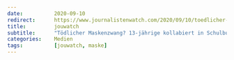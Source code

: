 ```yaml
---
date:          2020-09-10
redirect:      https://www.journalistenwatch.com/2020/09/10/toedlicher-maskenzwang-schulbus/
title:         jouwatch
subtitle:      "Tödlicher Maskenzwang? 13-jährige kollabiert in Schulbus und stirbt"
categories:    Medien
tags:          [jouwatch, maske]
---
```

